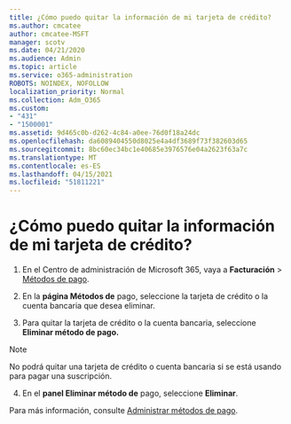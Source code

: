 ```yaml
---
title: ¿Cómo puedo quitar la información de mi tarjeta de crédito?
ms.author: cmcatee
author: cmcatee-MSFT
manager: scotv
ms.date: 04/21/2020
ms.audience: Admin
ms.topic: article
ms.service: o365-administration
ROBOTS: NOINDEX, NOFOLLOW
localization_priority: Normal
ms.collection: Adm_O365
ms.custom:
- "431"
- "1500001"
ms.assetid: 9d465c0b-d262-4c84-a0ee-76d0f18a24dc
ms.openlocfilehash: da6089404550d8025e4a4df3689f73f382603d65
ms.sourcegitcommit: 8bc60ec34bc1e40685e3976576e04a2623f63a7c
ms.translationtype: MT
ms.contentlocale: es-ES
ms.lasthandoff: 04/15/2021
ms.locfileid: "51811221"
---
```

# <a name="how-do-i-remove-my-credit-card-information"></a>¿Cómo puedo quitar la información de mi tarjeta de crédito?

1. En el Centro de administración de Microsoft 365, vaya a **Facturación** \> [Métodos de pago](https://go.microsoft.com/fwlink/p/?linkid=2018806).

2. En la **página Métodos de** pago, seleccione la tarjeta de crédito o la cuenta bancaria que desea eliminar.

3. Para quitar la tarjeta de crédito o la cuenta bancaria, seleccione **Eliminar método de pago.**

> [!NOTE]
> No podrá quitar una tarjeta de crédito o cuenta bancaria si se está usando para pagar una suscripción.

4. En el **panel Eliminar método de** pago, seleccione **Eliminar**.

Para más información, consulte [Administrar métodos de pago](https://docs.microsoft.com/microsoft-365/commerce/billing-and-payments/manage-payment-methods).
